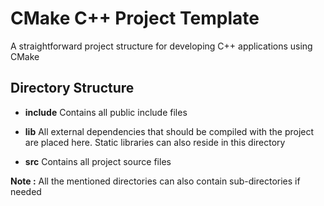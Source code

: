 # CMake C++ Project Template

A straightforward project structure for developing C++ applications using CMake

## Directory Structure

 -  **include**
 Contains all public include files
 
 - **lib**
 All external dependencies that should be compiled with the project are placed here. Static libraries can also reside in this directory

- **src**
	Contains all project source files


**Note :** 
 All the mentioned directories can also contain sub-directories if needed
